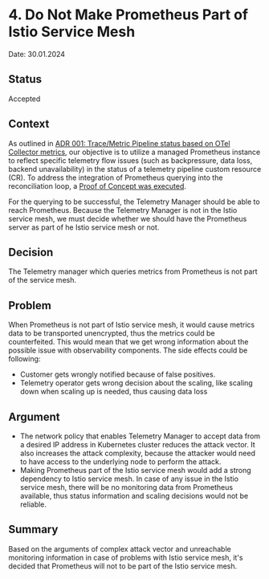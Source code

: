 # 4. Do Not Make Prometheus Part of Istio Service Mesh

Date: 30.01.2024

## Status

Accepted

## Context

As outlined in [ADR 001: Trace/Metric Pipeline status based on OTel Collector metrics](./001-otel-collector-metric-based-pipeline-status.md), our objective is to utilize a managed Prometheus instance to reflect specific telemetry flow issues (such as backpressure, data loss, backend unavailability) in the status of a telemetry pipeline custom resource (CR).
To address the integration of Prometheus querying into the reconciliation loop, a [Proof of Concept was executed](./003-integrate-prometheus-with-telemetry-manager-using-alerting.md).

For the querying to be successful, the Telemetry Manager should be able to reach Prometheus. Because the Telemetry Manager is not in the Istio service mesh, we must decide whether we should have the Prometheus server as part of he Istio service mesh or not.

## Decision
The Telemetry manager which queries metrics from Prometheus is not part of the service mesh.

## Problem
When Prometheus is not part of Istio service mesh, it would cause metrics data to be transported unencrypted, thus the metrics could be counterfeited. This would mean that we get wrong information about the possible issue with observability components. The side effects could be following:
 - Customer gets wrongly notified because of false positives.
 - Telemetry operator gets wrong decision about the scaling, like scaling down when scaling up is needed, thus causing data loss

## Argument 
- The network policy that enables Telemetry Manager to accept data from a desired IP address in Kubernetes cluster reduces the attack vector. It also increases the attack complexity, because the attacker would need to have access to the underlying node to perform the attack.
- Making Prometheus part of the Istio service mesh would add a strong dependency to Istio service mesh. In case of any issue in the Istio service mesh, there will be no monitoring data from Prometheus available, thus status information and scaling decisions would not be reliable.

## Summary
Based on the arguments of complex attack vector and unreachable monitoring information in case of problems with Istio service mesh, it's decided that Prometheus will not to be part of the Istio service mesh.

